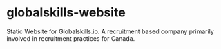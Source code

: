 # globalskills-website

Static Website for Globalskills.io. A recruitment based company primarily involved in recruitment practices for Canada. 
